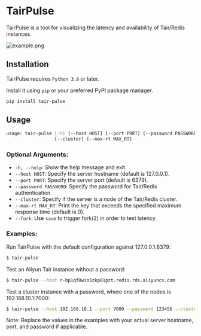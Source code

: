 # TairPulse

TairPulse is a tool for visualizing the latency and availability of Tair/Redis instances.

![example.png](./docs/example.png)

## Installation

TairPulse requires `Python 3.8` or later.

Install it using `pip` or your preferred PyPI package manager.

```bash
pip install tair-pulse
```

## Usage

```bash
usage: tair-pulse [-h] [--host HOST] [--port PORT] [--password PASSWORD]
                  [--cluster] [--max-rt MAX_RT]
```

### Optional Arguments:

- `-h, --help`: Show the help message and exit.
- `--host HOST`: Specify the server hostname (default is 127.0.0.1).
- `--port PORT`: Specify the server port (default is 6379).
- `--password PASSWORD`: Specify the password for Tair/Redis authentication.
- `--cluster`: Specify if the server is a node of the Tair/Redis cluster.
- `--max-rt MAX_RT`: Print the key that exceeds the specified maximum response time (default is 0).
- `--fork`: Use `save` to trigger fork(2) in order to test latency.

### Examples:

Run TairPulse with the default configuration against 127.0.0.1:6379:

```bash
$ tair-pulse
```

Test an Aliyun Tair instance without a password:

```bash
$ tair-pulse --host r-bp1qf8wio5zkp01pzt.redis.rds.aliyuncs.com
```

Test a cluster instance with a password, where one of the nodes is 192.168.10.1:7000:

```bash
$ tair-pulse --host 192.168.10.1 --port 7000 --password 123456 --cluster
```

Note: Replace the values in the examples with your actual server hostname, port, and password if applicable.